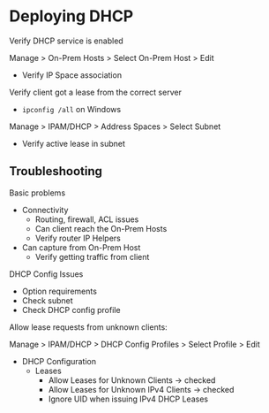 # Deploying DHCP

Verify DHCP service is enabled

Manage > On-Prem Hosts > Select On-Prem Host > Edit
* Verify IP Space association


Verify client got a lease from the correct server
* `ipconfig /all` on Windows

Manage > IPAM/DHCP > Address Spaces > Select Subnet
* Verify active lease in subnet

## Troubleshooting

Basic problems
* Connectivity
  - Routing, firewall, ACL issues
  - Can client reach the On-Prem Hosts
  - Verify router IP Helpers
* Can capture from On-Prem Host
  - Verify getting traffic from client

DHCP Config Issues
* Option requirements
* Check subnet
* Check DHCP config profile

Allow lease requests from unknown clients:

Manage > IPAM/DHCP > DHCP Config Profiles > Select Profile > Edit
* DHCP Configuration
  - Leases
    - Allow Leases for Unknown Clients -> checked
    - Allow Leases for Unknown IPv4 Clients -> checked
    - Ignore UID when issuing IPv4 DHCP Leases
